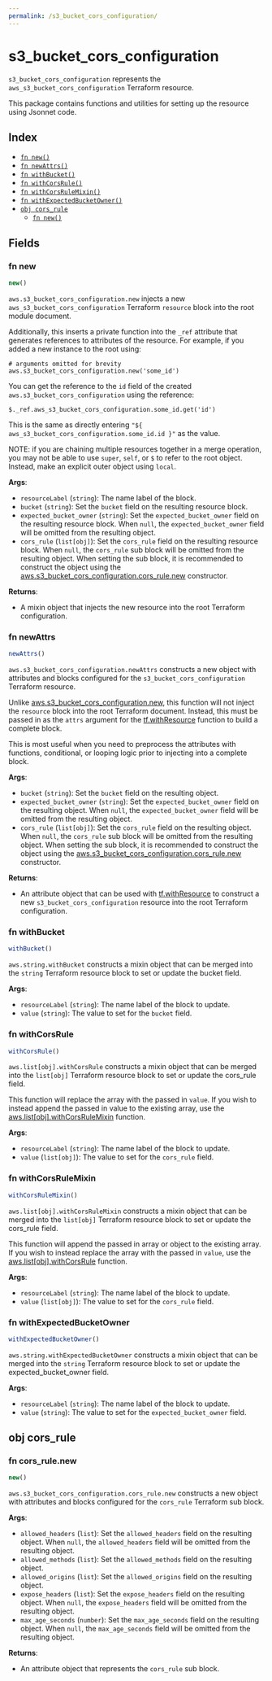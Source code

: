 ```yaml
---
permalink: /s3_bucket_cors_configuration/
---
```


# s3_bucket_cors_configuration

`s3_bucket_cors_configuration` represents the `aws_s3_bucket_cors_configuration` Terraform resource.



This package contains functions and utilities for setting up the resource using Jsonnet code.


## Index

* [`fn new()`](#fn-new)
* [`fn newAttrs()`](#fn-newattrs)
* [`fn withBucket()`](#fn-withbucket)
* [`fn withCorsRule()`](#fn-withcorsrule)
* [`fn withCorsRuleMixin()`](#fn-withcorsrulemixin)
* [`fn withExpectedBucketOwner()`](#fn-withexpectedbucketowner)
* [`obj cors_rule`](#obj-cors_rule)
  * [`fn new()`](#fn-cors_rulenew)

## Fields

### fn new

```ts
new()
```


`aws.s3_bucket_cors_configuration.new` injects a new `aws_s3_bucket_cors_configuration` Terraform `resource`
block into the root module document.

Additionally, this inserts a private function into the `_ref` attribute that generates references to attributes of the
resource. For example, if you added a new instance to the root using:

    # arguments omitted for brevity
    aws.s3_bucket_cors_configuration.new('some_id')

You can get the reference to the `id` field of the created `aws.s3_bucket_cors_configuration` using the reference:

    $._ref.aws_s3_bucket_cors_configuration.some_id.get('id')

This is the same as directly entering `"${ aws_s3_bucket_cors_configuration.some_id.id }"` as the value.

NOTE: if you are chaining multiple resources together in a merge operation, you may not be able to use `super`, `self`,
or `$` to refer to the root object. Instead, make an explicit outer object using `local`.

**Args**:
  - `resourceLabel` (`string`): The name label of the block.
  - `bucket` (`string`): Set the `bucket` field on the resulting resource block.
  - `expected_bucket_owner` (`string`): Set the `expected_bucket_owner` field on the resulting resource block. When `null`, the `expected_bucket_owner` field will be omitted from the resulting object.
  - `cors_rule` (`list[obj]`): Set the `cors_rule` field on the resulting resource block. When `null`, the `cors_rule` sub block will be omitted from the resulting object. When setting the sub block, it is recommended to construct the object using the [aws.s3_bucket_cors_configuration.cors_rule.new](#fn-cors_rulenew) constructor.

**Returns**:
- A mixin object that injects the new resource into the root Terraform configuration.


### fn newAttrs

```ts
newAttrs()
```


`aws.s3_bucket_cors_configuration.newAttrs` constructs a new object with attributes and blocks configured for the `s3_bucket_cors_configuration`
Terraform resource.

Unlike [aws.s3_bucket_cors_configuration.new](#fn-new), this function will not inject the `resource`
block into the root Terraform document. Instead, this must be passed in as the `attrs` argument for the
[tf.withResource](https://github.com/tf-libsonnet/core/tree/main/docs#fn-withresource) function to build a complete block.

This is most useful when you need to preprocess the attributes with functions, conditional, or looping logic prior to
injecting into a complete block.

**Args**:
  - `bucket` (`string`): Set the `bucket` field on the resulting object.
  - `expected_bucket_owner` (`string`): Set the `expected_bucket_owner` field on the resulting object. When `null`, the `expected_bucket_owner` field will be omitted from the resulting object.
  - `cors_rule` (`list[obj]`): Set the `cors_rule` field on the resulting object. When `null`, the `cors_rule` sub block will be omitted from the resulting object. When setting the sub block, it is recommended to construct the object using the [aws.s3_bucket_cors_configuration.cors_rule.new](#fn-cors_rulenew) constructor.

**Returns**:
  - An attribute object that can be used with [tf.withResource](https://github.com/tf-libsonnet/core/tree/main/docs#fn-withresource) to construct a new `s3_bucket_cors_configuration` resource into the root Terraform configuration.


### fn withBucket

```ts
withBucket()
```

`aws.string.withBucket` constructs a mixin object that can be merged into the `string`
Terraform resource block to set or update the bucket field.



**Args**:
  - `resourceLabel` (`string`): The name label of the block to update.
  - `value` (`string`): The value to set for the `bucket` field.


### fn withCorsRule

```ts
withCorsRule()
```

`aws.list[obj].withCorsRule` constructs a mixin object that can be merged into the `list[obj]`
Terraform resource block to set or update the cors_rule field.

This function will replace the array with the passed in `value`. If you wish to instead append the
passed in value to the existing array, use the [aws.list[obj].withCorsRuleMixin](TODO) function.


**Args**:
  - `resourceLabel` (`string`): The name label of the block to update.
  - `value` (`list[obj]`): The value to set for the `cors_rule` field.


### fn withCorsRuleMixin

```ts
withCorsRuleMixin()
```

`aws.list[obj].withCorsRuleMixin` constructs a mixin object that can be merged into the `list[obj]`
Terraform resource block to set or update the cors_rule field.

This function will append the passed in array or object to the existing array. If you wish
to instead replace the array with the passed in `value`, use the [aws.list[obj].withCorsRule](TODO)
function.


**Args**:
  - `resourceLabel` (`string`): The name label of the block to update.
  - `value` (`list[obj]`): The value to set for the `cors_rule` field.


### fn withExpectedBucketOwner

```ts
withExpectedBucketOwner()
```

`aws.string.withExpectedBucketOwner` constructs a mixin object that can be merged into the `string`
Terraform resource block to set or update the expected_bucket_owner field.



**Args**:
  - `resourceLabel` (`string`): The name label of the block to update.
  - `value` (`string`): The value to set for the `expected_bucket_owner` field.


## obj cors_rule



### fn cors_rule.new

```ts
new()
```


`aws.s3_bucket_cors_configuration.cors_rule.new` constructs a new object with attributes and blocks configured for the `cors_rule`
Terraform sub block.



**Args**:
  - `allowed_headers` (`list`): Set the `allowed_headers` field on the resulting object. When `null`, the `allowed_headers` field will be omitted from the resulting object.
  - `allowed_methods` (`list`): Set the `allowed_methods` field on the resulting object.
  - `allowed_origins` (`list`): Set the `allowed_origins` field on the resulting object.
  - `expose_headers` (`list`): Set the `expose_headers` field on the resulting object. When `null`, the `expose_headers` field will be omitted from the resulting object.
  - `max_age_seconds` (`number`): Set the `max_age_seconds` field on the resulting object. When `null`, the `max_age_seconds` field will be omitted from the resulting object.

**Returns**:
  - An attribute object that represents the `cors_rule` sub block.
